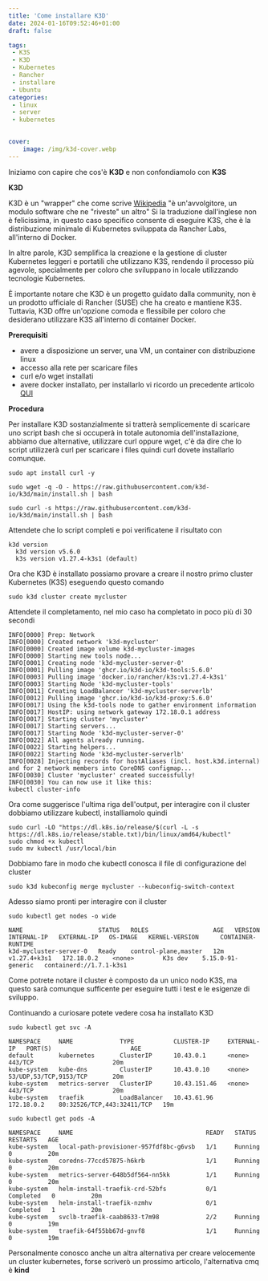 ```yaml
---
title: 'Come installare K3D'
date: 2024-01-16T09:52:46+01:00
draft: false

tags:
 - K3S
 - K3D
 - Kubernetes
 - Rancher
 - installare
 - Ubuntu
categories:
 - linux
 - server
 - kubernetes

   
cover:
    image: /img/k3d-cover.webp
---
```


Iniziamo con capire che cos'è **K3D** e non confondiamolo con **K3S**

**K3D** 

K3D è un "wrapper" che come scrive [Wikipedia](https://it.wikipedia.org/wiki/Wrapper) "è un'avvolgitore, un modulo software che ne "riveste" un altro" Si la traduzione dall'inglese non è felicissima, in questo caso specifico consente di eseguire K3S, che è la distribuzione minimale di Kubernetes sviluppata da Rancher Labs, all'interno di Docker. 

In altre parole, K3D semplifica la creazione e la gestione di cluster Kubernetes leggeri e portatili che utilizzano K3S, rendendo il processo più agevole, specialmente per coloro che sviluppano in locale utilizzando tecnologie Kubernetes.

È importante notare che K3D è un progetto guidato dalla community, non è un prodotto ufficiale di Rancher (SUSE) che ha creato e mantiene K3S. Tuttavia, K3D offre un'opzione comoda e flessibile per coloro che desiderano utilizzare K3S all'interno di container Docker.

**Prerequisiti**
 - avere a disposizione un server, una VM, un container con distribuzione linux
 - accesso alla rete per scaricare  files
 - curl e/o wget installati
 - avere docker installato, per installarlo vi ricordo un precedente articolo [QUI](https://marcofanuntza.it/posts/come-installare-docker-e-docker-compose-su-ubuntu/)

**Procedura**

Per installare K3D sostanzialmente si tratterà semplicemente di scaricare uno script bash che si occuperà in totale autonomia dell'installazione, abbiamo due alternative, utilizzare curl oppure wget, c'è da dire che lo script utilizzerà curl per scaricare i files quindi curl dovete installarlo comunque.

    sudo apt install curl -y

    sudo wget -q -O - https://raw.githubusercontent.com/k3d-io/k3d/main/install.sh | bash
    
    sudo curl -s https://raw.githubusercontent.com/k3d-io/k3d/main/install.sh | bash

Attendete che lo script completi e poi verificatene il risultato con

    k3d version
      k3d version v5.6.0
      k3s version v1.27.4-k3s1 (default)

Ora che K3D è installato possiamo provare a creare il nostro primo cluster Kubernetes (K3S) eseguendo questo comando

    sudo k3d cluster create mycluster

Attendete il completamento, nel mio caso ha completato in poco più di 30 secondi


    INFO[0000] Prep: Network
    INFO[0000] Created network 'k3d-mycluster'
    INFO[0000] Created image volume k3d-mycluster-images
    INFO[0000] Starting new tools node...
    INFO[0001] Creating node 'k3d-mycluster-server-0'
    INFO[0001] Pulling image 'ghcr.io/k3d-io/k3d-tools:5.6.0'
    INFO[0003] Pulling image 'docker.io/rancher/k3s:v1.27.4-k3s1'
    INFO[0003] Starting Node 'k3d-mycluster-tools'
    INFO[0011] Creating LoadBalancer 'k3d-mycluster-serverlb'
    INFO[0012] Pulling image 'ghcr.io/k3d-io/k3d-proxy:5.6.0'
    INFO[0017] Using the k3d-tools node to gather environment information
    INFO[0017] HostIP: using network gateway 172.18.0.1 address
    INFO[0017] Starting cluster 'mycluster'
    INFO[0017] Starting servers...
    INFO[0017] Starting Node 'k3d-mycluster-server-0'
    INFO[0022] All agents already running.
    INFO[0022] Starting helpers...
    INFO[0022] Starting Node 'k3d-mycluster-serverlb'
    INFO[0028] Injecting records for hostAliases (incl. host.k3d.internal) and for 2 network members into CoreDNS configmap...
    INFO[0030] Cluster 'mycluster' created successfully!
    INFO[0030] You can now use it like this:
    kubectl cluster-info
    
Ora come suggerisce l'ultima riga dell'output, per interagire con il cluster dobbiamo utilizzare kubectl, installiamolo quindi

    sudo curl -LO "https://dl.k8s.io/release/$(curl -L -s https://dl.k8s.io/release/stable.txt)/bin/linux/amd64/kubectl"
    sudo chmod +x kubectl
    sudo mv kubectl /usr/local/bin

Dobbiamo fare in modo che kubectl conosca il file di configurazione del cluster

    sudo k3d kubeconfig merge mycluster --kubeconfig-switch-context

Adesso siamo pronti per interagire con il cluster

    sudo kubectl get nodes -o wide

    NAME                     STATUS   ROLES                  AGE   VERSION        INTERNAL-IP   EXTERNAL-IP   OS-IMAGE   KERNEL-VERSION      CONTAINER-RUNTIME
    k3d-mycluster-server-0   Ready    control-plane,master   12m   v1.27.4+k3s1   172.18.0.2    <none>        K3s dev    5.15.0-91-generic   containerd://1.7.1-k3s1

Come potrete notare il cluster è composto da un unico nodo K3S, ma questo sarà comunque sufficente per eseguire tutti i test e le esigenze di sviluppo.

Continuando a curiosare potete vedere cosa ha installato K3D

    sudo kubectl get svc -A
    
    NAMESPACE     NAME             TYPE           CLUSTER-IP     EXTERNAL-IP   PORT(S)                      AGE
    default       kubernetes       ClusterIP      10.43.0.1      <none>        443/TCP                      20m
    kube-system   kube-dns         ClusterIP      10.43.0.10     <none>        53/UDP,53/TCP,9153/TCP       20m
    kube-system   metrics-server   ClusterIP      10.43.151.46   <none>        443/TCP                      20m
    kube-system   traefik          LoadBalancer   10.43.61.96    172.18.0.2    80:32526/TCP,443:32411/TCP   19m

    sudo kubectl get pods -A
    
    NAMESPACE     NAME                                     READY   STATUS      RESTARTS   AGE
    kube-system   local-path-provisioner-957fdf8bc-g6vsb   1/1     Running     0          20m
    kube-system   coredns-77ccd57875-h6krb                 1/1     Running     0          20m
    kube-system   metrics-server-648b5df564-nn5kk          1/1     Running     0          20m
    kube-system   helm-install-traefik-crd-52bfs           0/1     Completed   0          20m
    kube-system   helm-install-traefik-nzmhv               0/1     Completed   1          20m
    kube-system   svclb-traefik-caab8633-t7m98             2/2     Running     0          19m
    kube-system   traefik-64f55bb67d-gnvf8                 1/1     Running     0          19m


Personalmente conosco anche un altra alternativa per creare velocemente un cluster kubernetes, forse scriverò un prossimo articolo, l'alternativa cmq è **kind**



